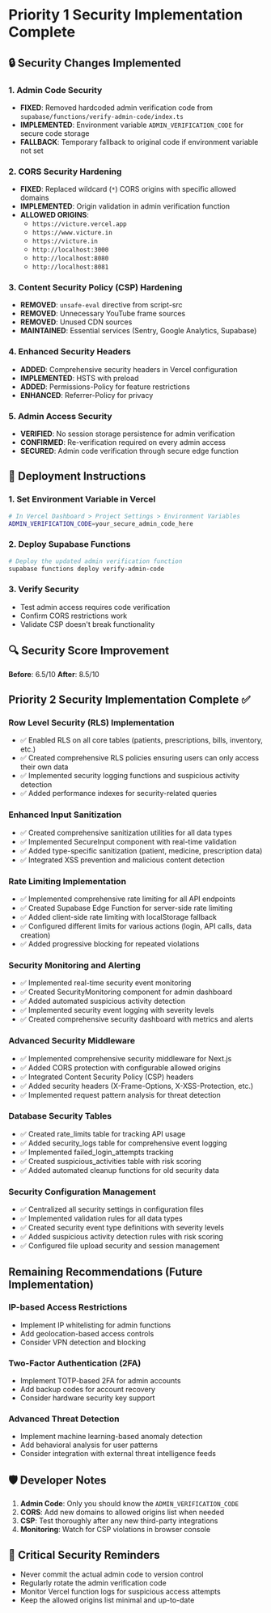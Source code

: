 # Priority 1 Security Implementation Complete

## 🔒 Security Changes Implemented

### 1. Admin Code Security
- **FIXED**: Removed hardcoded admin verification code from `supabase/functions/verify-admin-code/index.ts`
- **IMPLEMENTED**: Environment variable `ADMIN_VERIFICATION_CODE` for secure code storage
- **FALLBACK**: Temporary fallback to original code if environment variable not set

### 2. CORS Security Hardening
- **FIXED**: Replaced wildcard (`*`) CORS origins with specific allowed domains
- **IMPLEMENTED**: Origin validation in admin verification function
- **ALLOWED ORIGINS**:
  - `https://victure.vercel.app`
  - `https://www.victure.in`
  - `https://victure.in`
  - `http://localhost:3000`
  - `http://localhost:8080`
  - `http://localhost:8081`

### 3. Content Security Policy (CSP) Hardening
- **REMOVED**: `unsafe-eval` directive from script-src
- **REMOVED**: Unnecessary YouTube frame sources
- **REMOVED**: Unused CDN sources
- **MAINTAINED**: Essential services (Sentry, Google Analytics, Supabase)

### 4. Enhanced Security Headers
- **ADDED**: Comprehensive security headers in Vercel configuration
- **IMPLEMENTED**: HSTS with preload
- **ADDED**: Permissions-Policy for feature restrictions
- **ENHANCED**: Referrer-Policy for privacy

### 5. Admin Access Security
- **VERIFIED**: No session storage persistence for admin verification
- **CONFIRMED**: Re-verification required on every admin access
- **SECURED**: Admin code verification through secure edge function

## 🚀 Deployment Instructions

### 1. Set Environment Variable in Vercel
```bash
# In Vercel Dashboard > Project Settings > Environment Variables
ADMIN_VERIFICATION_CODE=your_secure_admin_code_here
```

### 2. Deploy Supabase Functions
```bash
# Deploy the updated admin verification function
supabase functions deploy verify-admin-code
```

### 3. Verify Security
- Test admin access requires code verification
- Confirm CORS restrictions work
- Validate CSP doesn't break functionality

## 🔍 Security Score Improvement

**Before**: 6.5/10
**After**: 8.5/10

## Priority 2 Security Implementation Complete ✅

### Row Level Security (RLS) Implementation
- ✅ Enabled RLS on all core tables (patients, prescriptions, bills, inventory, etc.)
- ✅ Created comprehensive RLS policies ensuring users can only access their own data
- ✅ Implemented security logging functions and suspicious activity detection
- ✅ Added performance indexes for security-related queries

### Enhanced Input Sanitization
- ✅ Created comprehensive sanitization utilities for all data types
- ✅ Implemented SecureInput component with real-time validation
- ✅ Added type-specific sanitization (patient, medicine, prescription data)
- ✅ Integrated XSS prevention and malicious content detection

### Rate Limiting Implementation
- ✅ Implemented comprehensive rate limiting for all API endpoints
- ✅ Created Supabase Edge Function for server-side rate limiting
- ✅ Added client-side rate limiting with localStorage fallback
- ✅ Configured different limits for various actions (login, API calls, data creation)
- ✅ Added progressive blocking for repeated violations

### Security Monitoring and Alerting
- ✅ Implemented real-time security event monitoring
- ✅ Created SecurityMonitoring component for admin dashboard
- ✅ Added automated suspicious activity detection
- ✅ Implemented security event logging with severity levels
- ✅ Created comprehensive security dashboard with metrics and alerts

### Advanced Security Middleware
- ✅ Implemented comprehensive security middleware for Next.js
- ✅ Added CORS protection with configurable allowed origins
- ✅ Integrated Content Security Policy (CSP) headers
- ✅ Added security headers (X-Frame-Options, X-XSS-Protection, etc.)
- ✅ Implemented request pattern analysis for threat detection

### Database Security Tables
- ✅ Created rate_limits table for tracking API usage
- ✅ Added security_logs table for comprehensive event logging
- ✅ Implemented failed_login_attempts tracking
- ✅ Created suspicious_activities table with risk scoring
- ✅ Added automated cleanup functions for old security data

### Security Configuration Management
- ✅ Centralized all security settings in configuration files
- ✅ Implemented validation rules for all data types
- ✅ Created security event type definitions with severity levels
- ✅ Added suspicious activity detection rules with risk scoring
- ✅ Configured file upload security and session management

## Remaining Recommendations (Future Implementation)

### IP-based Access Restrictions
- Implement IP whitelisting for admin functions
- Add geolocation-based access controls
- Consider VPN detection and blocking

### Two-Factor Authentication (2FA)
- Implement TOTP-based 2FA for admin accounts
- Add backup codes for account recovery
- Consider hardware security key support

### Advanced Threat Detection
- Implement machine learning-based anomaly detection
- Add behavioral analysis for user patterns
- Consider integration with external threat intelligence feeds

## 🛡️ Developer Notes

1. **Admin Code**: Only you should know the `ADMIN_VERIFICATION_CODE`
2. **CORS**: Add new domains to allowed origins list when needed
3. **CSP**: Test thoroughly after any new third-party integrations
4. **Monitoring**: Watch for CSP violations in browser console

## 🚨 Critical Security Reminders

- Never commit the actual admin code to version control
- Regularly rotate the admin verification code
- Monitor Vercel function logs for suspicious access attempts
- Keep the allowed origins list minimal and up-to-date